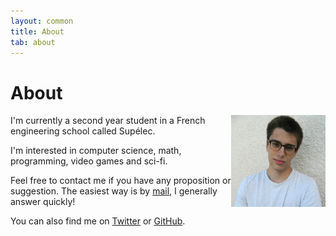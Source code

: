 ```yaml
---
layout: common
title: About
tab: about
---
```

# About

<img src="/media/img/profil_low.jpg" alt="Me" style="float:right;width:30%;">

I'm currently a second year student in a French engineering school called Supélec.

I'm interested in computer science, math, programming, video games and sci-fi.

Feel free to contact me if you have any proposition or suggestion. The easiest way is by [mail](mailto:pierre.vigier@ymail.com), I generally answer quickly!

You can also find me on [Twitter](https://twitter.com/PierreVigier) or [GitHub](https://github.com/pvigier).